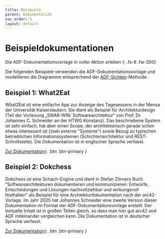 ```yaml
---
title: Beispiele
parent: Dokumentation
nav_order: 5
layout: default
---
```


# Beispieldokumentationen

Die ADF-Dokumentationsvorlage in voller Aktion erleben
{: .fs-6 .fw-300}

Die folgenden Beispiele verwenden die ADF-Dokumentationsvorlage und modellieren die Diagramme entsprechend der [ADF-Sichten](../views/)-Methode.

## Beispiel 1: What2Eat

What2Eat ist eine einfache App zur Anzeige des Tagesessens in der Mensa der Universität Kaiserslautern. Sie dient als Beispiel für Architekturdesign (Teil der Vorlesung „SWAR-WIN: Softwarearchitektur“ von Prof. Dr. Johannes C. Schneider an der HTWG Konstanz). Das beschriebene System ist sehr einfach, hat aber einen Scope, der architektonisch gerade schon etwas interessant ist (zwei externe "Systeme") sowie Bezug zu typischen betrieblichen Informationssystemen (Schichtenarchitektur und REST-Schnittstelle). Die Dokumentation ist in englischer Sprache verfasst.

[Zur Dokumentation](https://github.com/neshanjo/what2eat/blob/with-cache/doc/architecture-documentation.md){: .btn .btn-primary }

## Beispiel 2: Dokchess

Dokchess ist eine Schach-Engine und dient in Stefan Zörners Buch "Softwarearchitekturen dokumentieren und kommunizieren: Entwürfe, Entscheidungen und Lösungen nachvollziehbar und wirkungsvoll festhalten" als Beispiel für eine Archiekturdokumentation nach der arc42-Vorlage. Im Jahr 2025 hat Johannes Schneider eine zweite Version dieser Dokumentation im Format der ADF-Dokumentationsvorlage erstellt. Der textuelle Inhalt ist in großen Teilen gleich, so dass man hier gut arc42 und ADF miteinander vergleichen kann. Die Dokumentation ist in deutscher Sprache verfasst.

[Zur Dokumentation](https://github.com/neshanjo/DokChess-ADF/blob/main/dokchess-adf/dokChess-adf.md){: .btn .btn-primary }
